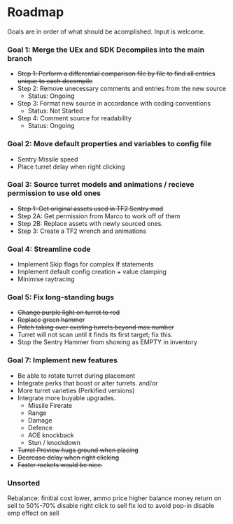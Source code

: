 # Roadmap
Goals are in order of what should be acomplished. Input is welcome.


### Goal 1: Merge the UEx and SDK Decompiles into the main branch
- ~~Step 1: Perform a differential comparison file by file to find all entries unique to each decompile~~
- Step 2: Remove unecessary comments and entries from the new source
  - Status: Ongoing
- Step 3: Format new source in accordance with coding conventions
  - Status: Not Started
- Step 4: Comment source for readability
  - Status: Ongoing


### Goal 2: Move default properties and variables to config file
- Sentry Missile speed
- Place turret delay when right clicking


### Goal 3: Source turret models and animations / recieve permission to use old ones
- ~~Step 1: Get original assets used in TF2 Sentry mod~~
- Step 2A: Get permission from Marco to work off of them
- Step 2B: Replace assets with newly sourced ones.
- Step 3: Create a TF2 wrench and animations


### Goal 4: Streamline code
- Implement Skip flags for complex If statements
- Implement default config creation + value clamping
- Minimise raytracing


### Goal 5: Fix long-standing bugs
- ~~Change purple light on turret to red~~
- ~~Replace green hammer~~
- ~~Patch taking over existing turrets beyond max number~~
- Turret will not scan until it finds its first target; fix this.
- Stop the Sentry Hammer from showing as EMPTY in inventory


### Goal 7: Implement new features
- Be able to rotate turret during placement
- Integrate perks that boost or alter turrets.
and/or
- More turret varieties (Perkified versions)
- Integrate more buyable upgrades.
  - Missile Firerate
  - Range
  - Damage
  - Defence
  - AOE knockback
  - Stun / knockdown
- ~~Turret Preview hugs ground when placing~~
- ~~Decrease delay when right clicking~~
- ~~Faster rockets would be nice.~~

### Unsorted
Rebalance: finitial cost lower, ammo price higher
balance money return on sell to 50%-70%
disable right click to sell
fix lod to avoid pop-in
disable emp effect on sell